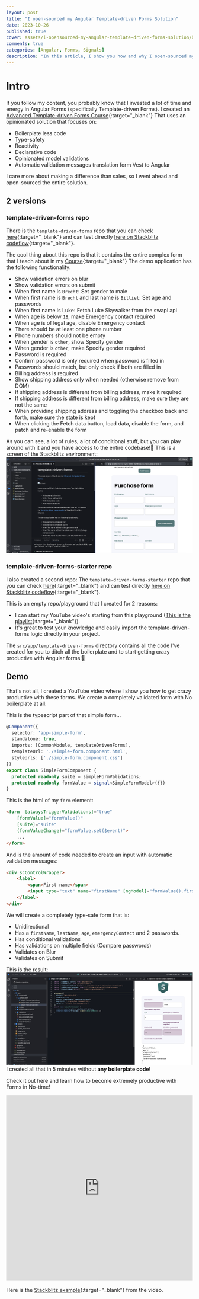 ```yaml
---
layout: post
title: "I open-sourced my Angular Template-driven Forms Solution"
date: 2023-10-26
published: true
cover: assets/i-opensourced-my-angular-template-driven-forms-solution/banner.jpg
comments: true
categories: [Angular, Forms, Signals]
description: "In this article, I show you how and why I open-sourced my Angular Template-driven Forms solution"
---
```


# Intro

If you follow my content, you probably know that I invested a lot of time and energy in Angular Forms
(specifically Template-driven Forms).
I created an [Advanced Template-driven Forms Course](https://www.simplified.courses/complex-angular-template-driven-forms){:target="_blank"}
That uses an opinionated solution that focuses on:
- Boilerplate less code
- Type-safety
- Reactivity
- Declarative code
- Opinionated model validations
- Automatic validation messages translation form Vest to Angular

I care more about making a difference than sales, so I went ahead and open-sourced the entire solution.

## 2 versions

### template-driven-forms repo

There is the `template-driven-forms` repo that you can check [here](https://github.com/simplifiedcourses/template-driven-forms){:target="_blank"}
and can test directly [here on Stackblitz codeflow](https://stackblitz.com/~/github.com/simplifiedcourses/template-driven-forms){:target="_blank"}.

The cool thing about this repo is that it contains the entire complex form that I teach about in my [Course](https://www.simplified.courses/complex-angular-template-driven-forms){:target="_blank"}
The demo application has the following functionality:
- Show validation errors on blur
- Show validation errors on submit
- When first name is `Brecht`: Set gender to male
- When first name is `Brecht` and last name is `Billiet`: Set age and passwords
- When first name is Luke: Fetch Luke Skywalker from the swapi api
- When age is below `18`, make Emergency contact required
- When age is of legal age, disable Emergency contact
- There should be at least one phone number
- Phone numbers should not be empty
- When gender is `other`, show Specify gender
- When gender is `other`, make Specify gender required
- Password is required
- Confirm password is only required when password is filled in
- Passwords should match, but only check if both are filled in
- Billing address is required
- Show shipping address only when needed (otherwise remove from DOM)
- If shipping address is different from billing address, make it required
- If shipping address is different from billing address, make sure they are not the same
- When providing shipping address and toggling the checkbox back and forth, make sure the state is kept
- When clicking the Fetch data button, load data, disable the form, and patch and re-enable the form

As you can see, a lot of rules, a lot of conditional stuff, but you can play around with it and you have access to the entire codebase!🥰
This is a screen of the Stackblitz environment:
![tdd-forms-codeflow.png](..%2Fassets%2Fi-opensourced-my-angular-template-driven-forms-solution%2Ftdd-forms-codeflow.png)

### template-driven-forms-starter repo

I also created a second repo: The `template-driven-forms-starter` repo that you can check [here](https://github.com/simplifiedcourses/template-driven-forms-starter){:target="_blank"}
and can test directly [here on Stackblitz codeflow](https://stackblitz.com/~/github.com/simplifiedcourses/template-driven-forms-starter){:target="_blank"}.

This is an empty repo/playground that I created for 2 reasons:
- I can start my YouTube video's starting from this playground ([This is the playlist](https://www.youtube.com/watch?v=djod9on45wc&list=PLTItqHpooUL4SWBZmVIYXCOTFDaOFdU5N){:target="_blank"}).
- It's great to test your knowledge and easily import the template-driven-forms logic directly in your project.

The `src/app/template-driven-forms` directory contains all the code I've created for you to ditch all the boilerplate and to start getting crazy productive with Angular forms!💪

## Demo

That's not all, I created a YouTube video where I show you how to get crazy productive with these forms.
We create a completely validated form with No boilerplate at all:

This is the typescript part of that simple form...

```typescript
@Component({
  selector: 'app-simple-form',
  standalone: true,
  imports: [CommonModule, templateDrivenForms],
  templateUrl: './simple-form.component.html',
  styleUrls: ['./simple-form.component.css']
})
export class SimpleFormComponent {
  protected readonly suite = simpleFormValidations;
  protected readonly formValue = signal<SimpleFormModel>({})
}
```

This is the html of my `form` element:

```html
<form  [alwaysTriggerValidations]="true"
    [formValue]="formValue()" 
    [suite]="suite" 
    (formValueChange)="formValue.set($event)">
    ...
</form>
```

And is the amount of code needed to create an input with automatic validation messages:

```html
<div scControlWrapper>
    <label>
        <span>First name</span>
        <input type="text" name="firstName" [ngModel]="formValue().firstName">
    </label>
</div>
```

We will create a completely type-safe form that is:
- Unidirectional
- Has a `firstName`, `lastName`, `age`, `emergencyContact` and 2 passwords.
- Has conditional validations
- Has validations on multiple fields (Compare passwords)
- Validates on Blur
- Validates on Submit

This is the result:
![tdd-forms-stackblitz.png](..%2Fassets%2Fi-opensourced-my-angular-template-driven-forms-solution%2Ftdd-forms-stackblitz.png)
I created all that in 5 minutes without **any boilerplate code**!

Check it out here and learn how to become extremely productive with Forms in No-time!
<iframe width="100%" height="500" src="https://www.youtube.com/embed/vKEd9cNh5R4?si=dCA1gLv-KwXPkyQz" title="YouTube video player" frameborder="0" allow="accelerometer; autoplay; clipboard-write; encrypted-media; gyroscope; picture-in-picture; web-share" allowfullscreen></iframe>

Here is the [Stackblitz example](https://stackblitz.com/edit/stackblitz-starters-8zha2s?file=src%2Fapp%2Fcomponents%2Fsimple-form%2Fsimple-form.component.ts){:target="_blank"} from the video.